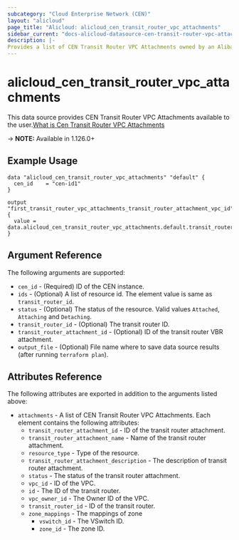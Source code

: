 ```yaml
---
subcategory: "Cloud Enterprise Network (CEN)"
layout: "alicloud"
page_title: "Alicloud: alicloud_cen_transit_router_vpc_attachments"
sidebar_current: "docs-alicloud-datasource-cen-transit-router-vpc-attachments"
description: |-
Provides a list of CEN Transit Router VPC Attachments owned by an Alibaba Cloud account.
---
```


# alicloud\_cen\_transit\_router\_vpc\_attachments

This data source provides CEN Transit Router VPC Attachments available to the user.[What is Cen Transit Router VPC Attachments](https://help.aliyun.com/document_detail/261222.html)

-> **NOTE:** Available in 1.126.0+

## Example Usage

```
data "alicloud_cen_transit_router_vpc_attachments" "default" {
  cen_id    = "cen-id1"
}

output "first_transit_router_vpc_attachments_transit_router_attachment_vpc_id" {
  value = data.alicloud_cen_transit_router_vpc_attachments.default.transit_router_attachments.0.vpc_id
}
```

## Argument Reference

The following arguments are supported:

* `cen_id` - (Required) ID of the CEN instance.
* `ids` - (Optional) A list of resource id. The element value is same as `transit_router_id`.
* `status` - (Optional) The status of the resource. Valid values `Attached`, `Attaching` and `Detaching`.
* `transit_router_id` - (Optional) The transit router ID.
* `transit_router_attachment_id` - (Optional) ID of the transit router VBR attachment.
* `output_file` - (Optional) File name where to save data source results (after running `terraform plan`).

## Attributes Reference

The following attributes are exported in addition to the arguments listed above:

* `attachments` - A list of CEN Transit Router VPC Attachments. Each element contains the following attributes:
    * `transit_router_attachment_id` - ID of the transit router attachment.
    * `transit_router_attachment_name` - Name of the transit router attachment.
    * `resource_type` - Type of the resource.
    * `transit_router_attachment_description` - The description of transit router attachment.
    * `status` - The status of the transit router attachment.
    * `vpc_id` - ID of the VPC.
    * `id` -  The ID of the transit router.
    * `vpc_owner_id` - The Owner ID of the VPC.     
    * `transit_router_id` - ID of the transit router.
    * `zone_mappings` - The mappings of zone
        * `vswitch_id` - The VSwitch ID.
        * `zone_id` - The zone ID.
